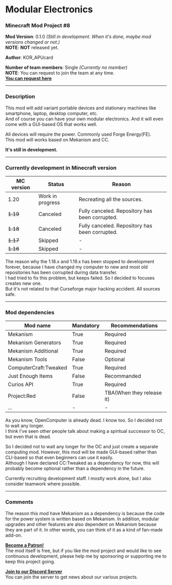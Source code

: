# Modular Electronics
### Minecraft Mod Project #8

**Mod Version**: 0.1.0 *(Still in development. When it's done, maybe mod versions changed or not.)*   
**NOTE**: **NOT** released yet.

**Author**: KOR_APUcard

**Number of team members**: Single *(Currently no member)*   
**NOTE**: You can request to join the team at any time.   
**[You can request here](https://forms.gle/7j4mHkNg7Kyhdz5U8)**

-----

### Description
This mod will add variant portable devices and stationary machines like smartphone, laptop, desktop computer, etc.   
And of course you can have your own modular electronics. And it will even come with a GUI-based OS that works well.

All devices will require the power. Commonly used Forge Energy(FE).   
This mod will works based on Mekanism and CC.

**It's still in development.**

-----

### Currently development in Minecraft version

| MC version | Status                  | Reason                                         |
|------------|-------------------------|------------------------------------------------|
| 1.20       | Work in progress        | Recreating all the sources.                    |
| ~~1.19~~   | Canceled                | Fully canceled. Repository has been corrupted. |
| ~~1.18~~   | Canceled                | Fully canceled. Repository has been corrupted. |
| ~~1.17~~   | Skipped                 | - |
| ~~1.16~~   | Skipped                 | - |

The reason why the 1.18.x and 1.19.x has been stopped to development forever, because I have changed my computer to new and most old repositories has been corrupted during data transfer.   
I had tried to fix this problem, but keeps failed. So I decided to focuses creates new one.   
But it's not related to that Curseforge major hacking accident. All sources safe.

-----

### Mod dependencies

| Mod name              | Mandatory | Recommendations           |
|-----------------------|-----------|---------------------------|
| Mekanism              | True      | Required                  |
| Mekanism Generators   | True      | Required                  |
| Mekanism Additional   | True      | Required                  |
| Mekanism Tools        | False     | Optional                  |
| ComputerCraft:Tweaked | True      | Required                  |
| Just Enough Items     | False     | Recommanded               |
| Curios API            | True      | Required                  |
| Project:Red           | False     | TBA(When they release it) |
| ... | - | - |

As you know, OpenComputer is already dead. I know too. So I decided not to wait any longer.   
I think I've seen other people talk about making a spiritual successor to OC, but even that is dead.

So I decided not to wait any longer for the OC and just create a separate computing mod. However, this mod will be made GUI-based rather than CLI-based so that even beginners can use it easily.   
Although I have declared CC:Tweaked as a dependency for now, this will probably become optional rather than a dependency in the future.

Currently recruiting development staff. I mostly work alone, but I also consider teamwork where possible.

-----

### Comments

The reason this mod have Mekanism as a dependency is because the code for the power system is written based on Mekanism. In addition, modular upgrades and other features are also dependent on Mekanism because they are part of it. In other words, you can think of it as a kind of fan-made add-on.

**[Become a Patron!](https://www.patreon.com/bePatron?u=21981324)**   
The mod itself is free, but if you like the mod project and would like to see continuous development, please help me by sponsoring or supporting me to keep this project going.

**[Join to our Discord Server](https://discord.gg/tUHk9x7QrF)**   
You can join the server to get news about our various projects.
